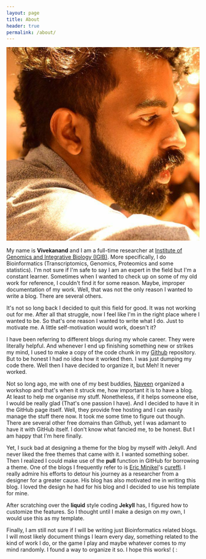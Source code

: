 ```yaml
---
layout: page
title: About
header: true
permalink: /about/
---
```


![Vivekanand](/imgs/profile.jpg)

My name is **Vivekanand** and I am a full-time researcher at [Institute of Genomics and Integrative Biology (IGIB)](https://www.igib.res.in/). More specifically, I do Bioinformatics (Transcriptomics, Genomics, Proteomics and some statistics). I'm not sure if I'm safe to say I am an expert in the field but I'm a constant learner. Sometimes when I wanted to check up on some of my old work for reference, I couldn't find it for some reason. Maybe, improper documentation of my work. Well, that was not the only reason I wanted to write a blog. There are several others.

It's not so long back I decided to quit this field for good. It was not working out for me. After all that struggle, now I feel like I'm in the right place where I wanted to be. So that's one reason I wanted to write what I do. Just to motivate me. A little self-motivation would work, doesn't it?

I have been referring to different blogs during my whole career. They were literally helpful. And whenever I end up finishing something new or strikes my mind, I used to make a copy of the code chunk in my [Github](https://github.com/viv3kanand) repository. But to be honest I had no idea how it worked then. I was just dumping my code there. Well then I have decided to organize it, but Meh! It never worked.

Not so long ago, me with one of my best buddies, [Naveen](https://github.com/naveenluke) organized a workshop and that's when it struck me, how important it is to have a blog. At least to help me organise my stuff. Nonetheless, if it helps someone else, I would be really glad (That's one passion I have). And I decided to have it in the GitHub page itself. Well, they provide free hosting and I can easily manage the stuff there now. It took me some time to figure out though. There are several other free domains than Github, yet I was adamant to have it with GitHub itself. I don't know what fancied me, to be honest. But I am happy that I'm here finally.

Yet, I suck bad at designing a theme for the blog by myself with Jekyll. And never liked the free themes that came with it. I wanted something sober. Then I realized I could make use of the **pull** function in GitHub for borrowing a theme. One of the blogs I frequently refer to is [Eric Minikel](https://github.com/ericminikel)'s [cureffi](http://www.cureffi.org). I really admire his efforts to detour his journey as a researcher from a designer for a greater cause. His blog has also motivated me in writing this blog. I loved the design he had for his blog and I decided to use his template for mine.

After scratching over the **liquid** style coding **Jekyll** has, I figured how to customize the features. So I thought until I make a design on my own, I would use this as my template.

Finally, I am still not sure if I will be writing just Bioinformatics related blogs. I will most likely document things I learn every day, something related to the kind of work I do, or the game I play and maybe whatever comes to my mind randomly. I found a way to organize it so. I hope this works! ( :
